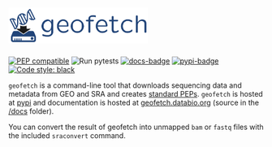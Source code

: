 # <img src="docs/img/geofetch_logo.svg" alt="geofetch logo" height="70">

[![PEP compatible](https://pepkit.github.io/img/PEP-compatible-green.svg)](https://pepkit.github.io)
![Run pytests](https://github.com/pepkit/geofetch/workflows/Run%20pytests/badge.svg)
[![docs-badge](https://readthedocs.org/projects/geofetch/badge/?version=latest)](https://geofetch.databio.org/en/latest/)
[![pypi-badge](https://img.shields.io/pypi/v/geofetch)](https://pypi.org/project/geofetch)
[![Code style: black](https://img.shields.io/badge/code%20style-black-000000.svg)](https://github.com/psf/black)

`geofetch` is a command-line tool that downloads sequencing data and metadata from GEO and SRA and creates [standard PEPs](https://pep.databio.org/). `geofetch` is hosted at [pypi](https://pypi.org/project/geofetch/) and documentation is hosted at [geofetch.databio.org](https://geofetch.databio.org) (source in the [/docs](/docs) folder).

You can convert the result of geofetch into unmapped `bam` or `fastq` files with the included `sraconvert` command.
